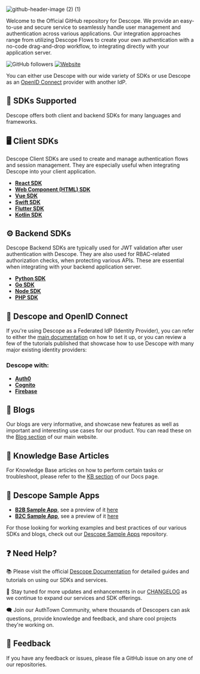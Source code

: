 ![github-header-image (2) (1)](https://github.com/descope/.github/assets/32936811/d904d37e-e3fa-4331-9f10-2880bb708f64)

Welcome to the Official GitHub repository for Descope. We provide an easy-to-use and secure service to seamlessly handle user management and authentication across various applications. Our integration approaches range from utilizing Descope Flows to create your own authentication with a no-code drag-and-drop workflow, to integrating directly with your application server.

![GitHub followers](https://img.shields.io/github/followers/descope?label=Follow&style=social) [![Website](https://img.shields.io/badge/Website-descope.com-blue?style=flat)](https://descope.com)

You can either use Descope with our wide variety of SDKs or use Descope as an [OpenID Connect](https://www.descope.com/learn/post/oidc) provider with another IdP.

## 🚀 SDKs Supported

Descope offers both client and backend SDKs for many languages and frameworks. 

## 🖥️ Client SDKs

Descope Client SDKs are used to create and manage authentication flows and session management. They are especially useful when integrating Descope into your client application.

- **[React SDK](https://github.com/descope/react-sdk)**
- **[Web Component (HTML) SDK](https://github.com/descope/descope-js/tree/main/packages/web-component)**
- **[Vue SDK](https://github.com/descope/vue-sdk)**
- **[Swift SDK](https://github.com/descope/swift-sdk)**
- **[Flutter SDK](https://github.com/descope/flutter-sdk)**
- **[Kotlin SDK](https://github.com/descope/descope-kotlin)**

## ⚙️ Backend SDKs

Descope Backend SDKs are typically used for JWT validation after user authentication with Descope. They are also used for RBAC-related authorization checks, when protecting various APIs. These are essential when integrating with your backend application server.

- **[Python SDK](http://github.com/descope/python-sdk)**
- **[Go SDK](https://github.com/descope/go-sdk)**
- **[Node SDK](http://github.com/descope/node-sdk)**
- **[PHP SDK](http://github.com/descope/php-sdk)**

## 🔗 Descope and OpenID Connect

If you're using Descope as a Federated IdP (Identity Provider), you can refer to either the [main documentation](https://docs.descope.com/customize/auth/oidc/) on how to set it up, or you can review a few of the tutorials published that showcase how to use Descope with many major existing identity providers:

### Descope with: 

- **[Auth0](https://docs.descope.com/knowledgebase/sso/auth0oidc/)**
- **[Cognito](https://docs.descope.com/knowledgebase/sso/cognitooidc/)**
- **[Firebase](https://www.descope.com/blog/post/passkeys-firebase-oidc)**

## 📝 Blogs

Our blogs are very informative, and showcase new features as well as important and interesting use cases for our product. You can read these on the [Blog section](https://www.descope.com/blog) of our main website. 

## 🧠 Knowledge Base Articles

For Knowledge Base articles on how to perform certain tasks or troubleshoot, please refer to the [KB section](https://docs.descope.com/knowledgebase/general/selfregistration/) of our Docs page.

## 🍿 Descope Sample Apps

- **[B2B Sample App](https://github.com/descope-sample-apps/b2b-react-sample-app)**, see a preview of it [here](https://b2b-react-sample-app.preview.descope.org/)
- **[B2C Sample App](https://github.com/descope-sample-apps/b2c-react-sample-app)**, see a preview of it [here](https://www.tee-hee-tees.store/)

For those looking for working examples and best practices of our various SDKs and blogs, check out our [Descope Sample Apps](https://github.com/descope-sample-apps) repository.

## ❓ Need Help?

📚 Please visit the official [Descope Documentation](https://docs.descope.com) for detailed guides and tutorials on using our SDKs and services.

🔔 Stay tuned for more updates and enhancements in our [CHANGELOG](https://github.com/orgs/descope/discussions/60) as we continue to expand our services and SDK offerings.

🗨️ Join our AuthTown Community, where thousands of Descopers can ask questions, provide knowledge and feedback, and share cool projects they're working on.

## 💬 Feedback

If you have any feedback or issues, please file a GitHub issue on any one of our repositories.
